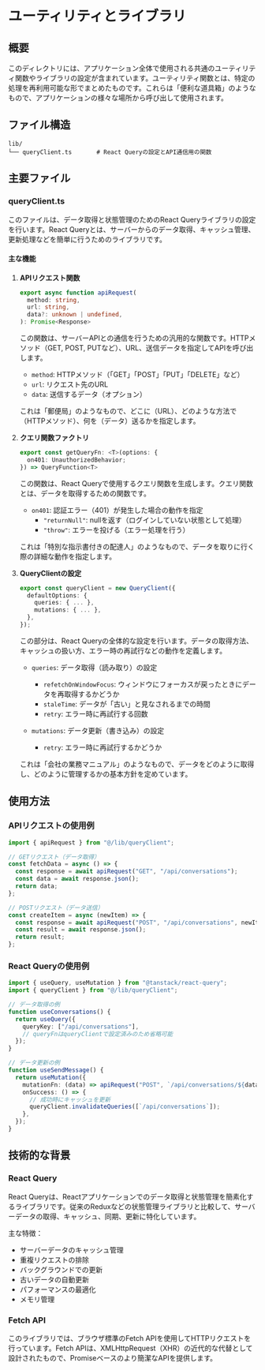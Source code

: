 # ユーティリティとライブラリ

## 概要
このディレクトリには、アプリケーション全体で使用される共通のユーティリティ関数やライブラリの設定が含まれています。ユーティリティ関数とは、特定の処理を再利用可能な形でまとめたものです。これらは「便利な道具箱」のようなもので、アプリケーションの様々な場所から呼び出して使用されます。

## ファイル構造
```
lib/
└── queryClient.ts       # React Queryの設定とAPI通信用の関数
```

## 主要ファイル

### queryClient.ts

このファイルは、データ取得と状態管理のためのReact Queryライブラリの設定を行います。React Queryとは、サーバーからのデータ取得、キャッシュ管理、更新処理などを簡単に行うためのライブラリです。

#### 主な機能

1. **APIリクエスト関数**
   ```typescript
   export async function apiRequest(
     method: string,
     url: string,
     data?: unknown | undefined,
   ): Promise<Response>
   ```
   
   この関数は、サーバーAPIとの通信を行うための汎用的な関数です。HTTPメソッド（GET, POST, PUTなど）、URL、送信データを指定してAPIを呼び出します。
   
   - `method`: HTTPメソッド（「GET」「POST」「PUT」「DELETE」など）
   - `url`: リクエスト先のURL
   - `data`: 送信するデータ（オプション）
   
   これは「郵便局」のようなもので、どこに（URL）、どのような方法で（HTTPメソッド）、何を（データ）送るかを指定します。

2. **クエリ関数ファクトリ**
   ```typescript
   export const getQueryFn: <T>(options: {
     on401: UnauthorizedBehavior;
   }) => QueryFunction<T>
   ```
   
   この関数は、React Queryで使用するクエリ関数を生成します。クエリ関数とは、データを取得するための関数です。
   
   - `on401`: 認証エラー（401）が発生した場合の動作を指定
     - `"returnNull"`: nullを返す（ログインしていない状態として処理）
     - `"throw"`: エラーを投げる（エラー処理を行う）
   
   これは「特別な指示書付きの配達人」のようなもので、データを取りに行く際の詳細な動作を指定します。

3. **QueryClientの設定**
   ```typescript
   export const queryClient = new QueryClient({
     defaultOptions: {
       queries: { ... },
       mutations: { ... },
     },
   });
   ```
   
   この部分は、React Queryの全体的な設定を行います。データの取得方法、キャッシュの扱い方、エラー時の再試行などの動作を定義します。
   
   - `queries`: データ取得（読み取り）の設定
     - `refetchOnWindowFocus`: ウィンドウにフォーカスが戻ったときにデータを再取得するかどうか
     - `staleTime`: データが「古い」と見なされるまでの時間
     - `retry`: エラー時に再試行する回数
   
   - `mutations`: データ更新（書き込み）の設定
     - `retry`: エラー時に再試行するかどうか
   
   これは「会社の業務マニュアル」のようなもので、データをどのように取得し、どのように管理するかの基本方針を定めています。

## 使用方法

### APIリクエストの使用例

```typescript
import { apiRequest } from "@/lib/queryClient";

// GETリクエスト（データ取得）
const fetchData = async () => {
  const response = await apiRequest("GET", "/api/conversations");
  const data = await response.json();
  return data;
};

// POSTリクエスト（データ送信）
const createItem = async (newItem) => {
  const response = await apiRequest("POST", "/api/conversations", newItem);
  const result = await response.json();
  return result;
};
```

### React Queryの使用例

```typescript
import { useQuery, useMutation } from "@tanstack/react-query";
import { queryClient } from "@/lib/queryClient";

// データ取得の例
function useConversations() {
  return useQuery({
    queryKey: ["/api/conversations"],
    // queryFnはqueryClientで設定済みのため省略可能
  });
}

// データ更新の例
function useSendMessage() {
  return useMutation({
    mutationFn: (data) => apiRequest("POST", `/api/conversations/${data.conversationId}/messages`, data),
    onSuccess: () => {
      // 成功時にキャッシュを更新
      queryClient.invalidateQueries([`/api/conversations`]);
    },
  });
}
```

## 技術的な背景

### React Query

React Queryは、Reactアプリケーションでのデータ取得と状態管理を簡素化するライブラリです。従来のReduxなどの状態管理ライブラリと比較して、サーバーデータの取得、キャッシュ、同期、更新に特化しています。

主な特徴：
- サーバーデータのキャッシュ管理
- 重複リクエストの排除
- バックグラウンドでの更新
- 古いデータの自動更新
- パフォーマンスの最適化
- メモリ管理

### Fetch API

このライブラリでは、ブラウザ標準のFetch APIを使用してHTTPリクエストを行っています。Fetch APIは、XMLHttpRequest（XHR）の近代的な代替として設計されたもので、Promiseベースのより簡潔なAPIを提供します。 